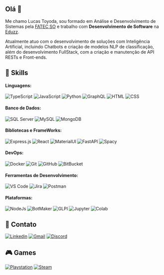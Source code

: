 ## Olá 👋

Me chamo Lucas Toyoda, sou formado em Análise e Desenvolvimento de Sistemas pela [FATEC SO](http://www.fatecsorocaba.edu.br/) e trabalho com **Desenvolvimento de Software** na [Eduzz](https://www.eduzz.com/).

Atualmente atuo com o desenvolvimento de soluções com Inteligência Artificial, incluindo Chatbots e criação de modelos NLP de classificação, além do desenvolvimento FullStack, com a criação e manutenção de API RESTs e Front-ends.

## 🚀 Skills
#### Linguagens:
![TypeScript](https://img.shields.io/badge/%20-TypeScript-grey?style=flat&logo=typescript) ![JavaScript](https://img.shields.io/badge/%20-JavaScript-grey?style=flat&logo=javascript) ![Python](https://img.shields.io/badge/%20-Python-grey?style=flat&logo=python) ![GraphQL](https://img.shields.io/badge/%20-GraphQL-grey?style=flat&logo=graphql) ![HTML](https://img.shields.io/badge/%20-HTML-grey?style=flat&logo=html5) ![CSS](https://img.shields.io/badge/%20-CSS-grey?style=flat&logo=css3)

#### Banco de Dados:
![SQL Server](https://img.shields.io/badge/%20-SQL%20Server-grey?style=flat&logo=microsoftsqlserver) ![MySQL](https://img.shields.io/badge/%20-MySQL-grey?style=flat&logo=mysql) ![MongoDB](https://img.shields.io/badge/%20-MongoDB-grey?style=flat&logo=mongodb)

#### Bibliotecas e FrameWorks:
![Express.js](https://img.shields.io/badge/%20-Express.js-grey?style=flat&logo=express
) ![React](https://img.shields.io/badge/%20-React-grey?style=flat&logo=react) ![MaterialUI](https://img.shields.io/badge/%20-Material%20UI-grey?style=flat&logo=mui) ![FastAPI](https://img.shields.io/badge/%20-FastAPI-grey?style=flat&logo=fastapi) ![Spacy](https://img.shields.io/badge/%20-Spacy-grey?style=flat&logo=spacy)

#### DevOps:
![Docker](https://img.shields.io/badge/%20-Docker-grey?style=flat&logo=docker) ![Git](https://img.shields.io/badge/%20-Git-grey?style=flat&logo=git) ![GitHub](https://img.shields.io/badge/%20-GitHub-grey?style=flat&logo=GitHub) ![BitBucket](https://img.shields.io/badge/%20-BitBucket-grey?style=flat&logo=bitbucket)

#### Ferramentas de Desenvolvimento:
![VS Code](https://img.shields.io/badge/%20-VS%20Code-grey?style=flat&logo=visualstudiocode) ![Jira](https://img.shields.io/badge/%20-Jira-grey?style=flat&logo=jira) ![Postman](https://img.shields.io/badge/%20-Postman-grey?style=flat&logo=postman)

#### Plataformas:
![NodeJs](https://img.shields.io/badge/%20-Node.js-grey?style=flat&logo=nodedotjs) ![BotMaker](https://img.shields.io/badge/B-BotMaker-grey?style=flat) ![GLPI](https://img.shields.io/badge/G-GLPI-grey?style=flat) ![Jupyter](https://img.shields.io/badge/%20-Jupyter-grey?style=flat&logo=jupyter) ![Colab](https://img.shields.io/badge/%20-Colab-grey?style=flat&logo=googlecolab)
 

## 📲 Contato
[![Linkedin](https://img.shields.io/badge/%20-LinkedIn-grey?style=flat&logo=linkedin)](https://www.linkedin.com/in/lucas-toyoda-771102160) [![Gmail](https://img.shields.io/badge/%20-Gmail-grey?style=flat&logo=gmail)](lucastoyoda00@gmail.com) [![Discord](https://img.shields.io/badge/%20-Discord-grey?style=flat&logo=discord)](https://discord.com/users/376237868437209101)

## 🎮 Games
[![Playstation](https://img.shields.io/badge/%20-Playstation-grey?style=flat&logo=playstation)](https://psnprofiles.com/Tsuyoda) [![Steam](https://img.shields.io/badge/%20-Steam-grey?style=flat&logo=steam)](https://steamcommunity.com/profiles/76561198425251588/) 